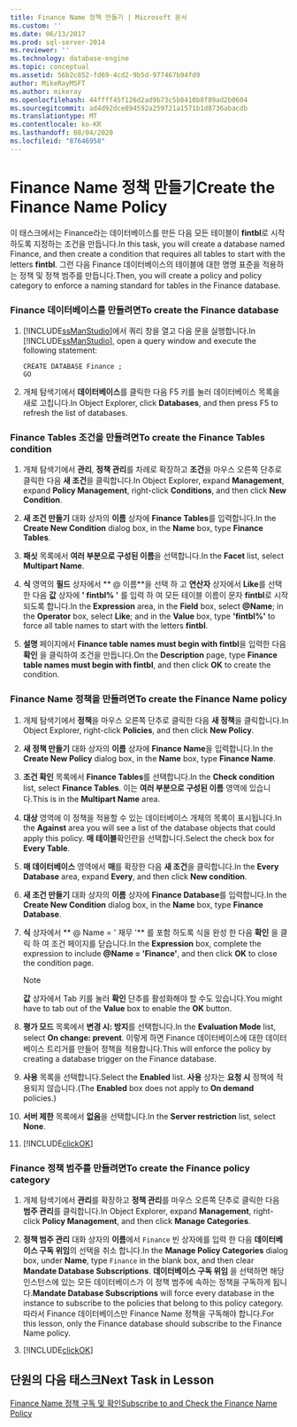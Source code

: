 ```yaml
---
title: Finance Name 정책 만들기 | Microsoft 문서
ms.custom: ''
ms.date: 06/13/2017
ms.prod: sql-server-2014
ms.reviewer: ''
ms.technology: database-engine
ms.topic: conceptual
ms.assetid: 56b2c852-fd69-4cd2-9b5d-977467b94fd9
author: MikeRayMSFT
ms.author: mikeray
ms.openlocfilehash: 44ffff45f126d2ad9b73c5b8410b8f89ad2b0604
ms.sourcegitcommit: ad4d92dce894592a259721a1571b1d8736abacdb
ms.translationtype: MT
ms.contentlocale: ko-KR
ms.lasthandoff: 08/04/2020
ms.locfileid: "87646958"
---
```

# <a name="create-the-finance-name-policy"></a><span data-ttu-id="dd799-102">Finance Name 정책 만들기</span><span class="sxs-lookup"><span data-stu-id="dd799-102">Create the Finance Name Policy</span></span>
  <span data-ttu-id="dd799-103"> 이 태스크에서는 Finance라는 데이터베이스를 만든 다음 모든 테이블이 **fintbl**로 시작하도록 지정하는 조건을 만듭니다.</span><span class="sxs-lookup"><span data-stu-id="dd799-103">In this task, you will create a database named Finance, and then create a condition that requires all tables to start with the letters **fintbl**.</span></span> <span data-ttu-id="dd799-104">그런 다음 Finance 데이터베이스의 테이블에 대한 명명 표준을 적용하는 정책 및 정책 범주를 만듭니다.</span><span class="sxs-lookup"><span data-stu-id="dd799-104">Then, you will create a policy and policy category to enforce a naming standard for tables in the Finance database.</span></span>  
  
### <a name="to-create-the-finance-database"></a><span data-ttu-id="dd799-105">Finance  데이터베이스를 만들려면</span><span class="sxs-lookup"><span data-stu-id="dd799-105">To create the Finance database</span></span>  
  
1.  <span data-ttu-id="dd799-106">[!INCLUDE[ssManStudio](../../includes/ssmanstudio-md.md)]에서 쿼리 창을 열고 다음 문을 실행합니다.</span><span class="sxs-lookup"><span data-stu-id="dd799-106">In [!INCLUDE[ssManStudio](../../includes/ssmanstudio-md.md)], open a query window and execute the following statement:</span></span>  
  
    ```  
    CREATE DATABASE Finance ;  
    GO  
    ```  
  
2.  <span data-ttu-id="dd799-107">개체 탐색기에서 **데이터베이스**를 클릭한 다음 F5 키를 눌러 데이터베이스 목록을 새로 고칩니다.</span><span class="sxs-lookup"><span data-stu-id="dd799-107">In Object Explorer, click **Databases**, and then press F5 to refresh the list of databases.</span></span>  
  
### <a name="to-create-the-finance-tables-condition"></a><span data-ttu-id="dd799-108">Finance  Tables  조건을 만들려면</span><span class="sxs-lookup"><span data-stu-id="dd799-108">To create the Finance Tables condition</span></span>  
  
1.  <span data-ttu-id="dd799-109">개체 탐색기에서 **관리**, **정책 관리**를 차례로 확장하고 **조건**을 마우스 오른쪽 단추로 클릭한 다음 **새 조건**을 클릭합니다.</span><span class="sxs-lookup"><span data-stu-id="dd799-109">In Object Explorer, expand **Management**, expand **Policy Management**, right-click **Conditions**, and then click **New Condition**.</span></span>  
  
2.  <span data-ttu-id="dd799-110">**새 조건 만들기** 대화 상자의 **이름** 상자에 **Finance Tables**를 입력합니다.</span><span class="sxs-lookup"><span data-stu-id="dd799-110">In the **Create New Condition** dialog box, in the **Name** box, type **Finance Tables**.</span></span>  
  
3.  <span data-ttu-id="dd799-111">**패싯** 목록에서 **여러 부분으로 구성된 이름**을 선택합니다.</span><span class="sxs-lookup"><span data-stu-id="dd799-111">In the **Facet** list, select **Multipart Name**.</span></span>  
  
4.  <span data-ttu-id="dd799-112">**식** 영역의 **필드** 상자에서 \*\* \@ 이름\*\*을 선택 하 고 **연산자** 상자에서 **Like**를 선택한 다음 **값** 상자에 **' fintbl% '** 를 입력 하 여 모든 테이블 이름이 문자 **fintbl**로 시작 되도록 합니다.</span><span class="sxs-lookup"><span data-stu-id="dd799-112">In the **Expression** area, in the **Field** box, select **\@Name**; in the **Operator** box, select **Like**; and in the **Value** box, type **'fintbl%'** to force all table names to start with the letters **fintbl**.</span></span>  
  
5.  <span data-ttu-id="dd799-113">**설명** 페이지에서 **Finance table names must begin with fintbl**을 입력한 다음 **확인** 을 클릭하여 조건을 만듭니다.</span><span class="sxs-lookup"><span data-stu-id="dd799-113">On the **Description** page, type **Finance table names must begin with fintbl**, and then click **OK** to create the condition.</span></span>  
  
### <a name="to-create-the-finance-name-policy"></a><span data-ttu-id="dd799-114">Finance  Name  정책을 만들려면</span><span class="sxs-lookup"><span data-stu-id="dd799-114">To create the Finance Name policy</span></span>  
  
1.  <span data-ttu-id="dd799-115">개체 탐색기에서 **정책**을 마우스 오른쪽 단추로 클릭한 다음 **새 정책**을 클릭합니다.</span><span class="sxs-lookup"><span data-stu-id="dd799-115">In Object Explorer, right-click **Policies**, and then click **New Policy**.</span></span>  
  
2.  <span data-ttu-id="dd799-116">**새 정책 만들기** 대화 상자의 **이름** 상자에 **Finance Name**을 입력합니다.</span><span class="sxs-lookup"><span data-stu-id="dd799-116">In the **Create New Policy** dialog box, in the **Name** box, type **Finance Name**.</span></span>  
  
3.  <span data-ttu-id="dd799-117">**조건 확인** 목록에서 **Finance Tables**를 선택합니다.</span><span class="sxs-lookup"><span data-stu-id="dd799-117">In the **Check condition** list, select **Finance Tables**.</span></span> <span data-ttu-id="dd799-118">이는 **여러 부분으로 구성된 이름** 영역에 있습니다.</span><span class="sxs-lookup"><span data-stu-id="dd799-118">This is in the **Multipart Name** area.</span></span>  
  
4.  <span data-ttu-id="dd799-119">**대상** 영역에 이 정책을 적용할 수 있는 데이터베이스 개체의 목록이 표시됩니다.</span><span class="sxs-lookup"><span data-stu-id="dd799-119">In the **Against** area you will see a list of the database objects that could apply this policy.</span></span> <span data-ttu-id="dd799-120">**매 테이블**확인란을 선택합니다.</span><span class="sxs-lookup"><span data-stu-id="dd799-120">Select the check box for **Every Table**.</span></span>  
  
5.  <span data-ttu-id="dd799-121">**매 데이터베이스** 영역에서 **매**를 확장한 다음 **새 조건**을 클릭합니다.</span><span class="sxs-lookup"><span data-stu-id="dd799-121">In the **Every Database** area, expand **Every**, and then click **New condition**.</span></span>  
  
6.  <span data-ttu-id="dd799-122">**새 조건 만들기** 대화 상자의 **이름** 상자에 **Finance Database**를 입력합니다.</span><span class="sxs-lookup"><span data-stu-id="dd799-122">In the **Create New Condition** dialog box, in the **Name** box, type **Finance Database**.</span></span>  
  
7.  <span data-ttu-id="dd799-123">**식** 상자에서 \*\* \@ Name = ' 재무 '\*\* 를 포함 하도록 식을 완성 한 다음 **확인** 을 클릭 하 여 조건 페이지를 닫습니다.</span><span class="sxs-lookup"><span data-stu-id="dd799-123">In the **Expression** box, complete the expression to include **\@Name = 'Finance'**, and then click **OK** to close the condition page.</span></span>  
  
    > [!NOTE]  
    >  <span data-ttu-id="dd799-124">**값** 상자에서 Tab 키를 눌러 **확인** 단추를 활성화해야 할 수도 있습니다.</span><span class="sxs-lookup"><span data-stu-id="dd799-124">You might have to tab out of the **Value** box to enable the **OK** button.</span></span>  
  
8.  <span data-ttu-id="dd799-125">**평가 모드** 목록에서 **변경 시: 방지**를 선택합니다.</span><span class="sxs-lookup"><span data-stu-id="dd799-125">In the **Evaluation Mode** list, select **On change: prevent**.</span></span> <span data-ttu-id="dd799-126">이렇게 하면 Finance 데이터베이스에 대한 데이터베이스 트리거를 만들어 정책을 적용합니다.</span><span class="sxs-lookup"><span data-stu-id="dd799-126">This will enforce the policy by creating a database trigger on the Finance database.</span></span>  
  
9. <span data-ttu-id="dd799-127">**사용** 목록을 선택합니다.</span><span class="sxs-lookup"><span data-stu-id="dd799-127">Select the **Enabled** list.</span></span> <span data-ttu-id="dd799-128">**사용** 상자는 **요청 시** 정책에 적용되지 않습니다.</span><span class="sxs-lookup"><span data-stu-id="dd799-128">(The **Enabled** box does not apply to **On demand** policies.)</span></span>  
  
10. <span data-ttu-id="dd799-129">**서버 제한** 목록에서 **없음**을 선택합니다.</span><span class="sxs-lookup"><span data-stu-id="dd799-129">In the **Server restriction** list, select **None**.</span></span>  
  
11. [!INCLUDE[clickOK](../../includes/clickok-md.md)]  
  
### <a name="to-create-the-finance-policy-category"></a><span data-ttu-id="dd799-130">Finance  정책 범주를 만들려면</span><span class="sxs-lookup"><span data-stu-id="dd799-130">To create the Finance policy category</span></span>  
  
1.  <span data-ttu-id="dd799-131">개체 탐색기에서 **관리**를 확장하고 **정책 관리**를 마우스 오른쪽 단추로 클릭한 다음 **범주 관리**를 클릭합니다.</span><span class="sxs-lookup"><span data-stu-id="dd799-131">In Object Explorer, expand **Management**, right-click **Policy Management**, and then click **Manage Categories**.</span></span>  
  
2.  <span data-ttu-id="dd799-132">**정책 범주 관리** 대화 상자의 **이름**에서 `Finance` 빈 상자에를 입력 한 다음 **데이터베이스 구독 위임**의 선택을 취소 합니다.</span><span class="sxs-lookup"><span data-stu-id="dd799-132">In the **Manage Policy Categories** dialog box, under **Name**, type `Finance` in the blank box, and then clear **Mandate Database Subscriptions**.</span></span> <span data-ttu-id="dd799-133">**데이터베이스 구독 위임** 을 선택하면 해당 인스턴스에 있는 모든 데이터베이스가 이 정책 범주에 속하는 정책을 구독하게 됩니다.</span><span class="sxs-lookup"><span data-stu-id="dd799-133">**Mandate Database Subscriptions** will force every database in the instance to subscribe to the policies that belong to this policy category.</span></span> <span data-ttu-id="dd799-134">따라서 Finance 데이터베이스만 Finance Name 정책을 구독해야 합니다.</span><span class="sxs-lookup"><span data-stu-id="dd799-134">For this lesson, only the Finance database should subscribe to the Finance Name policy.</span></span>  
  
3.  [!INCLUDE[clickOK](../../includes/clickok-md.md)]  
  
## <a name="next-task-in-lesson"></a><span data-ttu-id="dd799-135">단원의 다음 태스크</span><span class="sxs-lookup"><span data-stu-id="dd799-135">Next Task in Lesson</span></span>  
 [<span data-ttu-id="dd799-136">Finance Name 정책 구독 및 확인</span><span class="sxs-lookup"><span data-stu-id="dd799-136">Subscribe to and Check the Finance Name Policy</span></span>](lesson-2-2-subscribe-to-and-check-the-finance-name-policy.md)  
  
  
